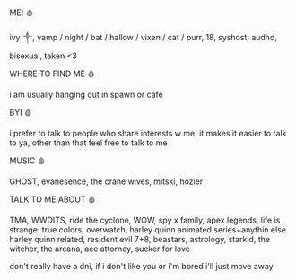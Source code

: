  ME! 🩸

ivy ༒, vamp / night / bat / hallow / vixen / cat / purr, 18, syshost, audhd, bisexual, taken  <3


WHERE TO FIND ME 🩸

i am usually hanging out in spawn or cafe


BYI 🩸

i prefer to talk to people who share interests w me, it makes it easier to talk to ya, other than that feel free to talk to me 


MUSIC 🩸

GHOST, evanesence, the crane wives, mitski, hozier


TALK TO ME ABOUT 🩸

TMA, WWDITS, ride the cyclone, WOW, spy x family, apex legends, life is strange: true colors, overwatch, harley quinn animated series+anythin else harley quinn related, resident evil 7+8, beastars, astrology, starkid, the witcher, the arcana, ace attorney, sucker for love 


don't really have a dni, if i don't like you or i'm bored i'll just move away 
